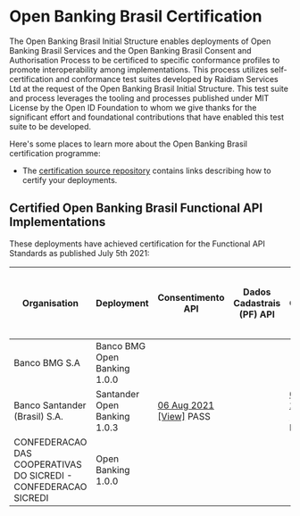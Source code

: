 # Open Banking Brasil Certification

The Open Banking Brasil Initial Structure enables deployments of Open Banking Brasil Services and the Open Banking Brasil Consent and Authorisation Process to be certificed to specific conformance profiles to promote interoperability among implementations. This process utilizes self-certification and conformance test suites developed by Raidiam Services Ltd at the request of the Open Banking Brasil Initial Structure. This test suite and process leverages the tooling and processes published under MIT License by the Open ID Foundation to whom we give thanks for the significant effort and foundational contributions that have enabled this test suite to be developed.

Here's some places to learn more about the Open Banking Brasil certification programme:

* The [certification source repository](https://gitlab.com/obb1/certification) contains links describing how to certify your deployments.

## Certified Open Banking Brasil Functional API Implementations

These deployments have achieved certification for the Functional API Standards as published July 5th 2021:

| Organisation                                                    | Deployment                   | Consentimento API                                                                                                                                                                                                                              | Dados Cadastrais (PF) API | Dados Cadastrais (PJ) API                                                                                                                                                                                                                               | Resources API                                                                                                                                                                                                                                                                                       | Contas API | Cartão de Crédito API | Operações de Crédito - Empréstimos API | Operações de Crédito - Financiamentos API | Operações de Crédito - Adiantamento a Depositantes API | Operações de Crédito - Direitos Creditórios Descontados API |
|-----------------------------------------------------------------|------------------------------|------------------------------------------------------------------------------------------------------------------------------------------------------------------------------------------------------------------------------------------------|---------------------------|---------------------------------------------------------------------------------------------------------------------------------------------------------------------------------------------------------------------------------------------------------|-----------------------------------------------------------------------------------------------------------------------------------------------------------------------------------------------------------------------------------------------------------------------------------------------------|------------|-----------------------|----------------------------------------|-------------------------------------------|--------------------------------------------------------|-------------------------------------------------------------|
| Banco BMG S.A                                                   | Banco BMG Open Banking 1.0.0 |                                                                                                                                                                                                                                                |                           |                                                                                                                                                                                                                                                         | [05 Aug 2021]( ./submissions/function/accounts/1.0.0/Banco_BMG_S.A-Banco_BMG_Open_Banking-API-RESOURCES-02-Aug-2021.zip) [[View]]( https://web.conformance.directory.openbankingbrasil.org.br/plan-detail.html?public=true&plan=tPRnt3L4Mo417)   PASS                                               |            |                       |                                        |                                           |                                                        |                                                             |
| Banco Santander (Brasil) S.A.                                   | Santander Open Banking 1.0.3 | [06 Aug 2021]( ./submissions/function/accounts/1.0.0/BCO_SANTANDER_do_Brasil_S.A-API-CONSENTS-03-August-2021.zip) [[View]]( https://web.conformance.directory.openbankingbrasil.org.br/plan-detail.html?public=true&plan=p32566xjMtbPe)   PASS |                           | [06 Aug 2021]( ./submissions/function/accounts/1.0.0/BCO_SANTANDER_do_Brasil_S.A-API-BUSINESS-CUSTOMER-03-August-2021.zip) [[View]]( https://web.conformance.directory.openbankingbrasil.org.br/plan-detail.html?public=true&plan=LzcMDjaNijtGO)   PASS | [06 Aug 2021]( ./submissions/function/accounts/1.0.0/BCO_SANTANDER_do_Brasil_S.A-API-RESOURCE-03-August-2021.zip) [[View]]( https://web.conformance.directory.openbankingbrasil.org.br/plan-detail.html?public=true&plan=CujqWqnLatvcC)   PASS                                                      |            |                       |                                        |                                           |                                                        |                                                             |
| CONFEDERACAO DAS COOPERATIVAS DO SICREDI - CONFEDERACAO SICREDI | Open Banking 1.0.0           |                                                                                                                                                                                                                                                |                           |                                                                                                                                                                                                                                                         | [06 Aug 2021]( ./submissions/functional/accounts/1.0.0/Confederacao_das_Cooperativas_do_Sicredi-Confederacao_Sicredi-Open_Banking_1.0.2_Resources_API-06-Ago-2021.zip) [[View]]( https://web.conformance.directory.openbankingbrasil.org.br/plan-detail.html?public=true&plan=KiESTelNzFxZh)   PASS |            |                       |                                        |                                           |                                                        |                                                             |